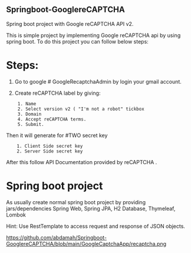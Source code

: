 ## Springboot-GooglereCAPTCHA
Spring boot project with Google reCAPTCHA API v2. 

This is simple project by implementing Google reCAPTCHA api by using spring boot. To do this project you can follow below steps:

# Steps:
1. Go to google # GoogleRecaptchaAdmin by login your gmail account.
2. Create reCAPTCHA label by giving:

        1. Name
        2. Select version v2 ( "I'm not a robot" tickbox
        3. Domain
        4. Accept reCAPTCHA terms.
        5. Submit.
        
  Then it will generate for #TWO secret key
  
        1. Client Side secret key
        2. Server Side secret key
   After this follow API Documentation provided by reCAPTCHA .
   
   
   # Spring boot project
   As usually create normal spring boot project by providing jars/dependencies Spring Web, Spring JPA, H2 Database, Thymeleaf, Lombok
   
   Hint: Use RestTemplate to access request and response of JSON objects.
   
   https://github.com/abdamah/Springboot-GooglereCAPTCHA/blob/main/GoogleCaptchaApp/recaptcha.png
